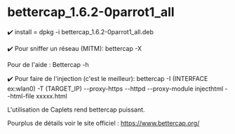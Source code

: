# bettercap_1.6.2-0parrot1_all
:heavy_check_mark: install = dpkg -i bettercap_1.6.2-0parrot1_all.deb </p>
:heavy_check_mark: Pour sniffer un réseau (MITM): bettercap -X </p>
Pour de l'aide : Bettercap -h </p>

:heavy_check_mark: Pour faire de l'injection (c'est le meilleur): bettercap -I (INTERFACE ex:wlan0) -T (TARGET_IP) --proxy-https --httpd --proxy-module injecthtml --html-file xxxxx.html  </p>

L'utilisation de Caplets rend bettercap puissant. </p>


Pourplus de détails voir le site officiel : https://www.bettercap.org/  </p>

